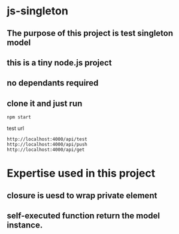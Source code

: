 # js-singleton
## The purpose of this project is test singleton model
## this is a tiny node.js project
## no dependants required
## clone it and just run
```
npm start
```
test url
```
http://localhost:4000/api/test
http://localhost:4000/api/push
http://localhost:4000/api/get
```
# Expertise used in this project
## closure is uesd to wrap private element
## self-executed function return the model instance.
